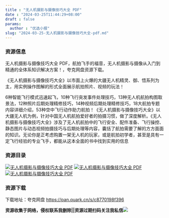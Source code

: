 ```yaml
---
title : "无人机摄影与摄像技巧大全 PDF"
date : "2024-03-25T11:44:29+08:00"
draft : false
params:
  author : "优选小报"
slug: "2024-03-25-无人机摄影与摄像技巧大全-pdf.md"
---
```


### 资源信息

无人机摄影与摄像技巧大全 PDF，航拍飞手的福音，无人机摄影与摄像从入门到精通的全体系知识解决方案！，夸克网盘资源下载。

《无人机摄影与摄像技巧大全》以市面上火爆的大疆无人机精灵、御、悟系列为主，用实例操作图解的形式全面展示航拍照片、视频的玩法！

6种智能飞行模式迅速起飞，10种飞行突发事件处理技巧，13种无人机航拍构图取景法，12种照片后期处理精修技巧，14种视频后期处理精修技巧，18大航拍专题内容详细介绍，53种空中飞行动作助力航拍！《无人机摄影与摄像技巧大全》以大疆无人机为例，针对中国无人机航拍爱好者的拍摄习惯，做了深度解析。《无人机摄影与摄像技巧大全》涉及了无人机航拍中的飞行安全、配件准备、飞行操控、静态图片与动态视频拍摄技巧与后期处理等内容，囊括了航拍需要了解的方方面面的知识。无论你是正考虑购置一架无人机的玩家，或是航拍初学者，甚至是具有一定飞行经验的专业飞手，都能从这本全面的书中找到实用的信息

### 资源目录

[![无人机摄影与摄像技巧大全
PDF](//img7-1.zhekoulieshou.com/mmbiz_jpg/iaHBVewvSIbAjcr9g6TlCXSfiaDqkbzuEzcNVQaMqqCY33nrtlhDmA68dRDdabCAicQ6qVSrxovGFAiafatD1cBnibg/0)](//img7-1.zhekoulieshou.com/mmbiz_jpg/iaHBVewvSIbAjcr9g6TlCXSfiaDqkbzuEzcNVQaMqqCY33nrtlhDmA68dRDdabCAicQ6qVSrxovGFAiafatD1cBnibg/0)
[![无人机摄影与摄像技巧大全
PDF](//img7-1.zhekoulieshou.com/mmbiz_jpg/iaHBVewvSIbAjcr9g6TlCXSfiaDqkbzuEzSl0HtRZZUoAXY7eVcW7Qnow1bh38OfqZURhUP2icsS4ZPEkFK1y62IA/0)](//img7-1.zhekoulieshou.com/mmbiz_jpg/iaHBVewvSIbAjcr9g6TlCXSfiaDqkbzuEzSl0HtRZZUoAXY7eVcW7Qnow1bh38OfqZURhUP2icsS4ZPEkFK1y62IA/0)
[![无人机摄影与摄像技巧大全
PDF](//img7-1.zhekoulieshou.com/mmbiz_jpg/iaHBVewvSIbAjcr9g6TlCXSfiaDqkbzuEz0ia0rDRHVeNPMx1eqOTgJflQFYDIDTpPGWxm4RGRKib5uIpo9SClGV8w/0)](//img7-1.zhekoulieshou.com/mmbiz_jpg/iaHBVewvSIbAjcr9g6TlCXSfiaDqkbzuEz0ia0rDRHVeNPMx1eqOTgJflQFYDIDTpPGWxm4RGRKib5uIpo9SClGV8w/0)

### 资源下载

下载地址：夸克网盘 https://pan.quark.cn/s/c8770198f396

**资源收集于网络，侵权联系我删除||资源过期扫码关注我私信**![](//img7-1.zhekoulieshou.com/mmbiz_jpg/iaHBVewvSIbAjcr9g6TlCXSfiaDqkbzuEzp207hVzPqT4YGQOAazQ1KNHCeACbia5Lzq4Ckwibe48iar1q7lgVP1o3w/640?wx_fmt=jpeg&from=appmsg)


